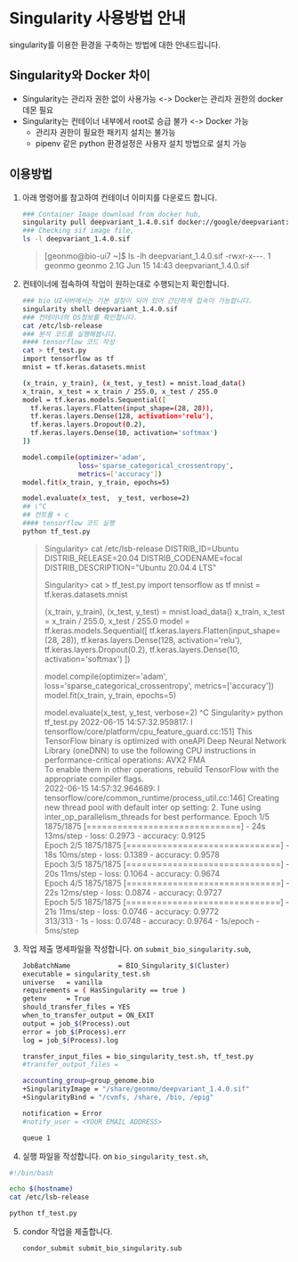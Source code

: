 # Singularity 사용방법 안내

singularity를 이용한 환경을 구축하는 방법에 대한 안내드립니다.

## Singularity와 Docker 차이

* Singularity는 관리자 권한 없이 사용가능 <-> Docker는 관리자 권한의 docker 데몬 필요
* Singularity는 컨테이너 내부에서 root로 승급 불가 <-> Docker 가능
  * 관리자 권한이 필요한 패키지 설치는 불가능
  * pipenv 같은 python 환경설정은 사용자 설치 방법으로 설치 가능

## 이용방법

1. 아래 명령어를 참고하여 컨테이너 이미지를 다운로드 합니다.

   ```bash
   ### Container Image download from docker hub,
   singularity pull deepvariant_1.4.0.sif docker://google/deepvariant:1.4.0
   ### Checking sif image file,
   ls -l deepvariant_1.4.0.sif
   ```

   > [geonmo@bio-ui7 ~]$ ls -lh deepvariant_1.4.0.sif 
   > -rwxr-x---. 1 geonmo geonmo 2.1G Jun 15 14:43 deepvariant_1.4.0.sif

2. 컨테이너에 접속하여 작업이 원하는대로 수행되는지 확인합니다.

   ``` bash
   ### bio UI서버에서는 기본 설정이 되어 있어 간단하게 접속이 가능합니다.
   singularity shell deepvariant_1.4.0.sif
   ### 컨테이너의 OS정보를 확인합니다.
   cat /etc/lsb-release
   ### 분석 코드를 실행해봅니다.
   #### tensorflow 코드 작성
   cat > tf_test.py
   import tensorflow as tf
   mnist = tf.keras.datasets.mnist
   
   (x_train, y_train), (x_test, y_test) = mnist.load_data()
   x_train, x_test = x_train / 255.0, x_test / 255.0
   model = tf.keras.models.Sequential([
     tf.keras.layers.Flatten(input_shape=(28, 28)),
     tf.keras.layers.Dense(128, activation='relu'),
     tf.keras.layers.Dropout(0.2),
     tf.keras.layers.Dense(10, activation='softmax')
   ])
   
   model.compile(optimizer='adam',
                 loss='sparse_categorical_crossentropy',
                 metrics=['accuracy'])
   model.fit(x_train, y_train, epochs=5)
   
   model.evaluate(x_test,  y_test, verbose=2)
   ## \^C
   ## 컨트롤 + c
   #### tensorflow 코드 실행
   python tf_test.py
   ```

   > Singularity> cat /etc/lsb-release 
   > DISTRIB_ID=Ubuntu
   > DISTRIB_RELEASE=20.04
   > DISTRIB_CODENAME=focal
   > DISTRIB_DESCRIPTION="Ubuntu 20.04.4 LTS"
   >
   > Singularity> cat > tf_test.py
   > import tensorflow as tf
   > mnist = tf.keras.datasets.mnist
   >
   > (x_train, y_train), (x_test, y_test) = mnist.load_data()
   > x_train, x_test = x_train / 255.0, x_test / 255.0
   > model = tf.keras.models.Sequential([
   >   tf.keras.layers.Flatten(input_shape=(28, 28)),
   >   tf.keras.layers.Dense(128, activation='relu'),
   >   tf.keras.layers.Dropout(0.2),
   >   tf.keras.layers.Dense(10, activation='softmax')
   > ])
   >
   > model.compile(optimizer='adam',
   >               loss='sparse_categorical_crossentropy',
   >               metrics=['accuracy'])
   > model.fit(x_train, y_train, epochs=5)
   >
   > model.evaluate(x_test,  y_test, verbose=2)
   > ^C
   > Singularity> python tf_test.py
   > 2022-06-15 14:57:32.959817: I tensorflow/core/platform/cpu_feature_guard.cc:151] This TensorFlow binary is optimized with oneAPI Deep Neural Network Library (oneDNN) to use the following CPU instructions in performance-critical operations:  AVX2 FMA                                                                    
   > To enable them in other operations, rebuild TensorFlow with the appropriate compiler flags.                                                                   
   > 2022-06-15 14:57:32.964689: I tensorflow/core/common_runtime/process_util.cc:146] Creating new thread pool with default inter op setting: 2. Tune using inter_op_parallelism_threads for best performance.
   > Epoch 1/5
   > 1875/1875 [==============================] - 24s 13ms/step - loss: 0.2973 - accuracy: 0.9125                                                                  
   > Epoch 2/5
   > 1875/1875 [==============================] - 18s 10ms/step - loss: 0.1389 - accuracy: 0.9578                                                                  
   > Epoch 3/5
   > 1875/1875 [==============================] - 20s 11ms/step - loss: 0.1064 - accuracy: 0.9674                                                                  
   > Epoch 4/5
   > 1875/1875 [==============================] - 22s 12ms/step - loss: 0.0874 - accuracy: 0.9727                                                                  
   > Epoch 5/5
   > 1875/1875 [==============================] - 21s 11ms/step - loss: 0.0746 - accuracy: 0.9772                                                                  
   > 313/313 - 1s - loss: 0.0748 - accuracy: 0.9764 - 1s/epoch - 5ms/step

3. 작업 제출 명세파일을 작성합니다. 
   on `submit_bio_singularity.sub`,

   ```bash
   JobBatchName            = BIO_Singularity_$(Cluster)
   executable = singularity_test.sh
   universe   = vanilla
   requirements = ( HasSingularity == true )
   getenv     = True
   should_transfer_files = YES
   when_to_transfer_output = ON_EXIT
   output = job_$(Process).out
   error = job_$(Process).err
   log = job_$(Process).log
   
   transfer_input_files = bio_singularity_test.sh, tf_test.py
   #transfer_output_files =
   
   accounting_group=group_genome.bio
   +SingularityImage = "/share/geonmo/deepvariant_1.4.0.sif"
   +SingularityBind = "/cvmfs, /share, /bio, /epig"
   
   notification = Error
   #notify_user = <YOUR EMAIL ADDRESS>
   
   queue 1
   ```

4.  실행 파일을 작성합니다. on `bio_singularity_test.sh`, 
   ``` bash
   #!/bin/bash
   
   echo $(hostname)
   cat /etc/lsb-release
   
   python tf_test.py
   ```

5. condor 작업을 제출합니다.

   ```bash
   condor_submit submit_bio_singularity.sub
   ```

   

